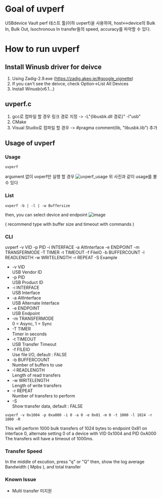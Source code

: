 # Goal of uvperf
USBdevice Vault perf 테스트 툴(이하 uvperf)을 사용하여, host<->device의 Bulk In, Bulk Out, Isochronous In transfer들의 speed, accuracy를 파악할 수 있다.

# How to run uvperf
## Install Winusb driver for deivce
1. Using Zadig-2.9.exe (https://zadig.akeo.ie/#google_vignette)
3. If you can't see the deivce, check Option->List All Devices
4. Install Winusb(v6.1...)
## uvperf.c
1. gcc로 컴파일 할 경우 링크 경로 지정 -> -L"{libusbk.dll 경로}" -l"usb"
2. CMake
3. Visual Studio로 컴파일 할 경우 ->  #pragma comment(lib, "libusbk.lib") 추가
## Usage of uvperf

### Usage
```
uvperf
```
argument 없이 uvperf만 실행 할 경우
![uvperf_usage](https://github.com/Vaultmicro/uvperf/assets/162442453/f68bec64-9205-4ab2-8c8f-50e3f553912d)
위 사진과 같이 usage를 볼 수 있다

### List
```
uvperf -b | -l | -w Buffersize
```
then, you can select device and endpoint
![image](https://github.com/Vaultmicro/uvperf/assets/162442453/4129d869-888e-473a-90ef-979128b798c8)

( recommend type with buffer size and timeout with commands )

### CLI

uvperf -v VID -p PID -i INTERFACE -a AltInterface -e ENDPOINT -m TRANSFERMODE 
            -T TIMER -t TIMEOUT -f FileIO -b BUFFERCOUNT -l READLENGTH -w WRITELENGTH -r REPEAT -S
            Example

*   -v VID<br/>            USB Vendor ID
*   -p PID<br/>            USB Product ID
*   -i INTERFACE<br/>      USB Interface
*   -a AltInterface<br/>   USB Alternate Interface
*   -e ENDPOINT<br/>       USB Endpoint
*   -m TRANSFERMODE<br/>   0 = Async, 1 = Sync
*   -T TIMER<br/>          Timer in seconds
*   -t TIMEOUT<br/>        USB Transfer Timeout
*   -f FILEIO<br/>         Use file I/O, default : FALSE
*   -b BUFFERCOUNT<br/>    Number of buffers to use
*   -l READLENGTH<br/>     Length of read transfers
*   -w WRITELENGTH<br/>    Length of write transfers
*   -r REPEAT<br/>         Number of transfers to perform
*   -S <br/>               Show transfer data, default : FALSE
```
uvperf -v 0x1004 -p 0xa000 -i 0 -a 0 -e 0x81 -m 0 -t 1000 -l 1024 -r 1000 -R
```
This will perform 1000 bulk transfers of 1024 bytes to endpoint 0x81 on interface 0, alternate setting 0 of a device with VID 0x1004 and PID 0xA000 The transfers will have a timeout of 1000ms.



### Transfer Speed

In the middle of excution, press "q" or "Q" then, show the log average Bandwidth ( Mpbs ), and total transfer

### Known Issue
* Multi transfer 미지원

